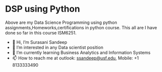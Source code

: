 # DSP using Python
Above are my Data Science Programming using python assignments,Homeworks,certifications in python course. This all are I have done so far in this course ISM6251.
- 👋 Hi, I’m Surasani Sandeep
- 👀 I’m interested in any Data scientist position
- 🌱 I’m currently learning Business Analytics and Information Systems
- 📫 How to reach me at  outlook: ssandeep@usf.edu, Mobile: +1 8133333490

